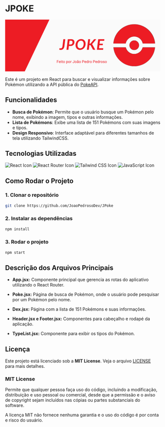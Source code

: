 # JPOKE

![JPOKE](/img/banner.png)

Este é um projeto em React para buscar e visualizar informações sobre Pokémon utilizando a API pública do [PokeAPI](https://pokeapi.co/).



## Funcionalidades

- **Busca de Pokémon**: Permite que o usuário busque um Pokémon pelo nome, exibindo a imagem, tipos e outras informações.
- **Lista de Pokémons**: Exibe uma lista de 151 Pokémons com suas imagens e tipos.
- **Design Responsivo**: Interface adaptável para diferentes tamanhos de tela utilizando TailwindCSS.

## Tecnologias Utilizadas

![React Icon](https://img.shields.io/badge/React-111111?style=for-the-badge&logo=react&logoColor=61DAFB)
![React Router Icon](https://img.shields.io/badge/React_Router-CA4245?style=for-the-badge&logo=react-router&logoColor=white)
![Tailwind CSS Icon](https://img.shields.io/badge/TailwindCSS-38B2AC?style=for-the-badge&logo=tailwind-css&logoColor=white)
![JavaScript Icon](https://img.shields.io/badge/JavaScript-F7DF1E?style=for-the-badge&logo=javascript&logoColor=black)

## Como Rodar o Projeto

### 1. Clonar o repositório

```bash
git clone https://github.com/JoaoPedrosoDev/JPoke
```
### 2. Instalar as dependências

```bash
npm install
```

### 3. Rodar o projeto
```
npm start
```
## Descrição dos Arquivos Principais

- **App.jsx:** Componente principal que gerencia as rotas do aplicativo utilizando o React Router.

- **Poke.jsx:** Página de busca de Pokémon, onde o usuário pode pesquisar por um Pokémon pelo nome.

- **Dex.jsx:** Página com a lista de 151 Pokémons e suas informações.

- **Header.jsx e Footer.jsx:** Componentes para cabeçalho e rodapé da aplicação.

- **TypeList.jsx:** Componente para exibir os tipos do Pokémon.

## Licença

Este projeto está licenciado sob a **MIT License**. Veja o arquivo [LICENSE](LICENSE) para mais detalhes.

### MIT License

Permite que qualquer pessoa faça uso do código, incluindo a modificação, distribuição e uso pessoal ou comercial, desde que a permissão e o aviso de copyright sejam incluídos nas cópias ou partes substanciais do software.

A licença MIT não fornece nenhuma garantia e o uso do código é por conta e risco do usuário.


